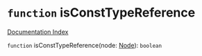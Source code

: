 # `function` isConstTypeReference

[Documentation Index](../README.md)

`function` isConstTypeReference(node: [Node](../private.interface.Node/README.md)): `boolean`